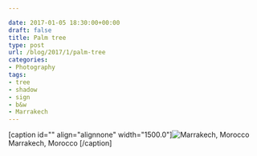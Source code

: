 ```yaml
---

date: 2017-01-05 18:30:00+00:00
draft: false
title: Palm tree
type: post
url: /blog/2017/1/palm-tree
categories:
- Photography
tags:
- tree
- shadow
- sign
- b&w
- Marrakech
---
```


[caption id="" align="alignnone" width="1500.0"]![ Marrakech, Morocco  ](/images/2017-01-05-20171palm-tree/image-asset.jpeg)
 Marrakech, Morocco [/caption]
